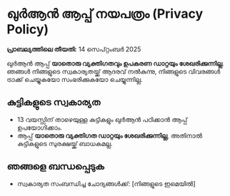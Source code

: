 # ഖുർആൻ ആപ്പ് നയപത്രം (Privacy Policy)

**പ്രാബല്യത്തിലെ തീയതി:** 14 സെപ്റ്റംബർ 2025

ഖുർആൻ ആപ്പ് **യാതൊരു വ്യക്തിഗതവും ഉപകരണ ഡാറ്റയും ശേഖരിക്കുന്നില്ല**. ഞങ്ങൾ നിങ്ങളുടെ സ്വകാര്യതയ്ക്ക് ആദരവ് നൽകുന്നു, നിങ്ങളുടെ വിവരങ്ങൾ ട്രാക്ക് ചെയ്യുകയോ സംഭരിക്കുകയോ ചെയ്യുന്നില്ല.  

## കുട്ടികളുടെ സ്വകാര്യത
- 13 വയസ്സിന് താഴെയുള്ള കുട്ടികളും ഖുർആൻ പഠിക്കാൻ ആപ്പ് ഉപയോഗിക്കാം.  
- ആപ്പ് **യാതൊരു വ്യക്തിഗത ഡാറ്റയും ശേഖരിക്കുന്നില്ല**, അതിനാൽ കുട്ടികളുടെ സുരക്ഷയ്ക്ക് ബാധകമല്ല.  

## ഞങ്ങളെ ബന്ധപ്പെടുക
- സ്വകാര്യത സംബന്ധിച്ച ചോദ്യങ്ങൾക്ക്: [നിങ്ങളുടെ ഇമെയിൽ]
